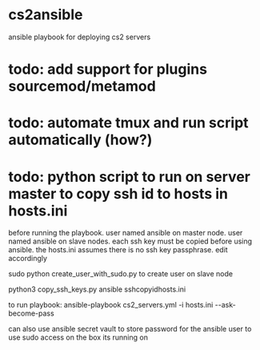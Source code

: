# cs2ansible
ansible playbook for deploying cs2 servers
 
  
  # todo: add support for plugins sourcemod/metamod
  # todo: automate tmux and run script automatically (how?)
  # todo: python script to run on server master to copy ssh id to hosts in hosts.ini


before running the playbook. user named ansible on master node. user named ansible on slave nodes. each ssh key must be copied before using ansible. the hosts.ini assumes there is no ssh key passphrase. edit accordingly

sudo python create_user_with_sudo.py to create user on slave node

python3 copy_ssh_keys.py ansible sshcopyidhosts.ini

to run playbook: ansible-playbook cs2_servers.yml -i hosts.ini --ask-become-pass

can also use ansible secret vault to store password for the ansible user to use sudo access on the box its running on
